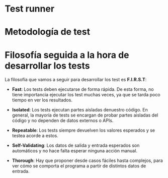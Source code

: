 # Test runner


# Metodología de test


# Filosofía seguida a la hora de desarrollar los tests

La filosofía que vamos a seguir para desarrollar los test es **F.I.R.S.T**:

- **Fast**: Los tests deben ejecutarse de forma rápida. De esta forma, no tiene importancia ejecutar los test muchas veces, ya que se tarda poco tiempo en ver los resultados.

- **Isolated**: Los tests ejecutan partes aisladas denuestro código. En general, la mayoría de tests se encargan de probar partes aisladas del código y no dependen de datos externos o APIs.

- **Repeatable**: Los tests siempre devuelven los valores esperados y se testea acorde a estos.

- **Self-Validating**: Los datos de salida y entrada esperados son automáticos y no hace falta esperar ninguna acción manual.

- **Thorough**: Hay que proponer desde casos fáciles hasta complejos, para ver cómo se comporta el programa a partir de distintos datos de entrada.
